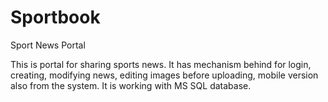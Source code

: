 # Sportbook
Sport News Portal

This is portal for sharing sports news. It has mechanism behind for login, creating, modifying news, editing images before uploading, mobile version also from the system.
It is working with MS SQL database.
